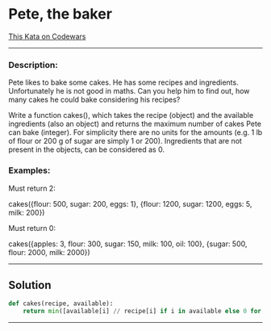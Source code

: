 # Pete, the baker

[This Kata on Codewars](https://www.codewars.com/kata/525c65e51bf619685c000059)

---

### Description:

Pete likes to bake some cakes. He has some recipes and ingredients. Unfortunately he is not good in maths. Can you help him to find out, how many cakes he could bake considering his recipes?

Write a function cakes(), which takes the recipe (object) and the available ingredients (also an object) and returns the maximum number of cakes Pete can bake (integer). For simplicity there are no units for the amounts (e.g. 1 lb of flour or 200 g of sugar are simply 1 or 200). Ingredients that are not present in the objects, can be considered as 0.

### Examples:

Must return 2:

cakes({flour: 500, sugar: 200, eggs: 1}, {flour: 1200, sugar: 1200, eggs: 5, milk: 200})

Must return 0:

cakes({apples: 3, flour: 300, sugar: 150, milk: 100, oil: 100}, {sugar: 500, flour: 2000, milk: 2000})

---

## Solution

```python
def cakes(recipe, available):
    return min([available[i] // recipe[i] if i in available else 0 for i in recipe])
```

---

